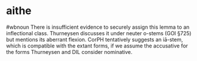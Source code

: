 # aithe
#wbnoun
There is insufficient evidence to securely assign this lemma to an inflectional class. Thurneysen discusses it under neuter o-stems (GOI §725) but mentions its aberrant flexion. CorPH tentatively suggests an iā-stem, which is compatible with the extant forms, if we assume the accusative for the forms Thurneysen and DIL consider nominative.